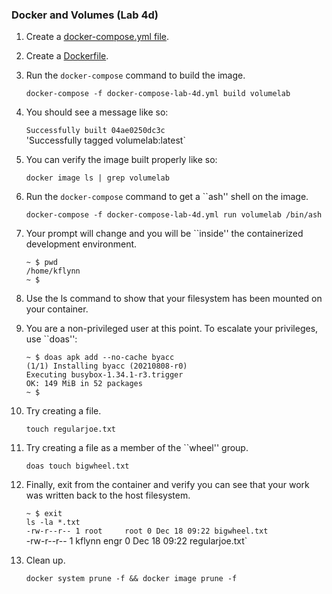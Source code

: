 ### Docker and Volumes (Lab 4d)

1. Create a [docker-compose.yml file](https://github.com/devsecfranklin/devsecops-tactical-workbook/blob/main/labs/ch4/docker-compose-lab-4d.yml).

1. Create a [Dockerfile](https://github.com/devsecfranklin/devsecops-tactical-workbook/blob/main/labs/ch4/Dockerfile.lab4d).

1. Run the `docker-compose` command to build the image. 

    `docker-compose -f docker-compose-lab-4d.yml build volumelab`

1. You should see a message like so: 

    `Successfully built 04ae0250dc3c`  
    'Successfully tagged volumelab:latest`  

1. You can verify the image built properly like so: 

    `docker image ls | grep volumelab`

1. Run the `docker-compose` command to get a ``ash'' shell on the image. 

    `docker-compose -f docker-compose-lab-4d.yml run volumelab /bin/ash`

1. Your prompt will change and you will be ``inside'' the containerized development environment. 

    `~ $ pwd`  
    `/home/kflynn`  
    `~ $`   

1. Use the ls command to show that your filesystem has been mounted on your container.

1. You are a non-privileged user at this point. To escalate your privileges, use ``doas'':

    `~ $ doas apk add --no-cache byacc`  
    `(1/1) Installing byacc (20210808-r0)`  
    `Executing busybox-1.34.1-r3.trigger`    
    `OK: 149 MiB in 52 packages`  
    `~ $ `  
 
1. Try creating a file.

    `touch regularjoe.txt`

1. Try creating a file as a member of the ``wheel'' group.

    `doas touch bigwheel.txt`

1. Finally, exit from the container and verify you can see that your work was written back 
   to the host filesystem.

    `~ $ exit`  
    `ls -la *.txt`   
    `-rw-r--r-- 1 root     root 0 Dec 18 09:22 bigwheel.txt`  
    -rw-r--r-- 1 kflynn engr 0 Dec 18 09:22 regularjoe.txt`  

1. Clean up.

    `docker system prune -f && docker image prune -f`

